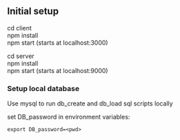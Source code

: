 ## Initial setup

cd client  
npm install  
npm start (starts at localhost:3000)

cd server  
npm install  
npm start (starts at localhost:9000)


### Setup local database

Use mysql to run db_create and db_load sql scripts locally

set DB_password in environment variables:

`export DB_password=<pwd>`
